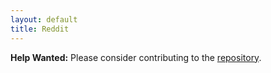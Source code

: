 ```yaml
---
layout: default
title: Reddit
---
```


**Help Wanted:** Please consider contributing to the [repository](https://github.com/osolmaz/sane-defaults).
